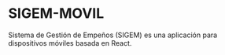# SIGEM-MOVIL
Sistema de Gestión de Empeños (SIGEM) es una aplicación para dispositivos móviles basada en React.
